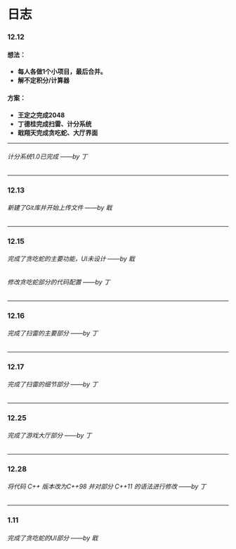 # 日志

### 12.12

#### 想法：

- **每人各做1个小项目，最后合并。**
- **解不定积分/计算器**

#### 方案：

- **王定之完成2048**
- **丁德桂完成扫雷、计分系统**
- **戢翔天完成贪吃蛇、大厅界面**

----

###### 计分系统1.0已完成 ——by 丁

---

### 12.13

###### 新建了Git库并开始上传文件 ——by 戢

---

### 12.15

###### 完成了贪吃蛇的主要功能，UI未设计 ——by 戢

###### 修改贪吃蛇部分的代码配置 ——by 丁

---

### 12.16

###### 完成了扫雷的主要部分 ——by 丁

---

### 12.17

###### 完成了扫雷的细节部分 ——by 丁

---

### 12.25

###### 完成了游戏大厅部分 ——by 丁

---

### 12.28

###### 将代码 C++ 版本改为C++98 并对部分 C++11 的语法进行修改 ——by 丁

----

### 1.11

###### 完成了贪吃蛇的UI部分 ——by 戢